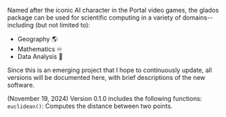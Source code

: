 Named after the iconic AI character in the Portal video games, the glados package can be used for scientific computing in a variety of domains--including (but not limited to): 

- Geography 🌎 
- Mathematics ♾
- Data Analysis 🔎

Since this is an emerging project that I hope to continuously update, all versions will be documented here, with brief descriptions of the new software. 

(November 19, 2024) Version 0.1.0 includes the following functions: 
`euclidean()`: Computes the distance between two points. 
